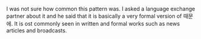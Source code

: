 I was not sure how common this pattern was. I asked a language exchange partner about it and he said that it is basically a very formal version of 때문에. It is ost commonly seen in written and formal works such as news articles and broadcasts.

